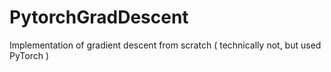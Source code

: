 # PytorchGradDescent
Implementation of gradient descent from scratch ( technically not, but used PyTorch )
